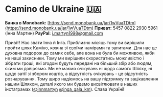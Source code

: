 # Camino de Ukraine 🇺🇦

**Банка в Monobank:** [https://send.monobank.ua/jar/1wVuaTDtm](https://send.monobank.ua/jar/1wVuaTDtm)
**Приват:**  5457 0822 2930 5961 (Iнна Мартин)
**PayPal:** i.martyn1998@gmail.com

Привіт!
Нас звати Інна й Інга. Приблизно місяць тому ви вирішили пройти шлях Каміно, кожна зі своїми намірами та запитами. Для нас це духовна подорож до самих себе, але вона не була би можливою, якби не наші захисники. Тому ми вирішили скористатись можливістю і зібрати гроші, які згодом будуть передані на більший збір або людям, яким ми довіряємо. Ми не маємо очікувань ні щодо самого Шляху, ні щодо затії зі збором коштів, а відсутність очікувань - це відсутність розчарування. Тому щиро надіємось на вашу підтримку та зацікавлення нашим Шляхом, деталі якого ми будемо висвітлювати в наших інстаграмах ([@innmartyn](https://www.instagram.com/innmartyn/)
[@inga_gala_km](https://www.instagram.com/inga_gala_km/)). Слава Україні!








<!--
**innmartyn/innmartyn** is a ✨ _special_ ✨ repository because its `README.md` (this file) appears on your GitHub profile.

Here are some ideas to get you started:

- 🔭 I’m currently working on ...
- 🌱 I’m currently learning ...
- 👯 I’m looking to collaborate on ...
- 🤔 I’m looking for help with ...
- 💬 Ask me about ...
- 📫 How to reach me: ...
- 😄 Pronouns: ...
- ⚡ Fun fact: ...
-->
